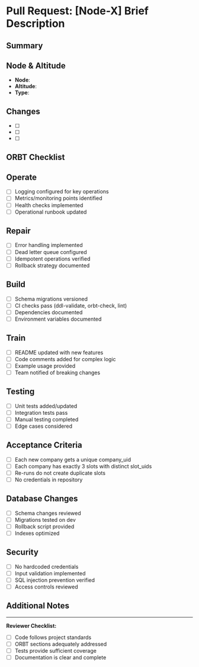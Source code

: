 # Pull Request: [Node-X] Brief Description

## Summary
<!-- Provide a brief summary of the changes -->

## Node & Altitude
- **Node**: <!-- e.g., node-1-company-db -->
- **Altitude**: <!-- e.g., 30k -->
- **Type**: <!-- feature/bugfix/refactor -->

## Changes
<!-- List the key changes made -->
- [ ] 
- [ ] 
- [ ] 

## ORBT Checklist

## Operate
<!-- How will this be operated in production? -->
- [ ] Logging configured for key operations
- [ ] Metrics/monitoring points identified
- [ ] Health checks implemented
- [ ] Operational runbook updated

## Repair
<!-- How can issues be fixed? -->
- [ ] Error handling implemented
- [ ] Dead letter queue configured
- [ ] Idempotent operations verified
- [ ] Rollback strategy documented

## Build
<!-- Build and deployment considerations -->
- [ ] Schema migrations versioned
- [ ] CI checks pass (ddl-validate, orbt-check, lint)
- [ ] Dependencies documented
- [ ] Environment variables documented

## Train
<!-- Knowledge transfer and documentation -->
- [ ] README updated with new features
- [ ] Code comments added for complex logic
- [ ] Example usage provided
- [ ] Team notified of breaking changes

## Testing
- [ ] Unit tests added/updated
- [ ] Integration tests pass
- [ ] Manual testing completed
- [ ] Edge cases considered

## Acceptance Criteria
<!-- From the node's README -->
- [ ] Each new company gets a unique company_uid
- [ ] Each company has exactly 3 slots with distinct slot_uids
- [ ] Re-runs do not create duplicate slots
- [ ] No credentials in repository

## Database Changes
- [ ] Schema changes reviewed
- [ ] Migrations tested on dev
- [ ] Rollback script provided
- [ ] Indexes optimized

## Security
- [ ] No hardcoded credentials
- [ ] Input validation implemented
- [ ] SQL injection prevention verified
- [ ] Access controls reviewed

## Additional Notes
<!-- Any additional context or notes -->

---
**Reviewer Checklist:**
- [ ] Code follows project standards
- [ ] ORBT sections adequately addressed
- [ ] Tests provide sufficient coverage
- [ ] Documentation is clear and complete